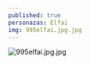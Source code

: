 ```yaml
---
published: true
personazas: Elfai
img: 995elfai.jpg.jpg
---
```

![995elfai.jpg.jpg]({{site.baseurl}}/img/personazai/995elfai.jpg.jpg)
